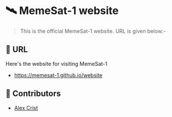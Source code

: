 # 🛰️ MemeSat-1 website

> This is the official MemeSat-1 website.
URL is given below:-

## 🔗 URL
Here's the website for visiting MemeSat-1
* https://memesat-1.github.io/website

## 👯 Contributors

* [Alex Crist](https://github.com/alexcrist)
